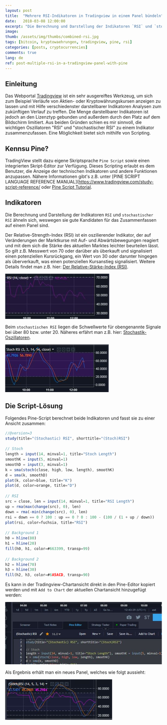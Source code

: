 ```yaml
---
layout: post
title:  "Mehrere RSI-Indikatoren in Tradingview in einem Panel bündeln"
date:   2018-03-08 12:00:00
excerpt: "Die Berechnung und Darstellung der Indikatoren `RSI` und `stochastischer RSI` ähneln sich, weswegen sie gute Kandidaten für das Zusammenfassen auf einem Panel sind."
image:
thumb: /assets/img/thumbs/combined-rsi.jpg
tags: [bitcoin, kryptowaehrungen, tradingview, pine, rsi]
categories: [posts, cryptocurrencies]
comments: true
lang: de
ref: post-multiple-rsi-in-a-tradingview-panel-with-pine
---
```


## Einleitung

Das Webportal [Tradingview](https://tradingview.com) ist ein sehr ausgereiftes Werkzeug, um sich zum Beispiel Verläufe von Aktien- oder Kryptowährungskursen anzeigen zu lassen und mit Hilfe verschiedenster darstellbarer Indikatoren Analysen zum zukünftigen Verlauf zu treffen.
Die Menge darstellbarer Indikatoren ist jedoch an den Lizenztyp gebunden und außerdem durch den Platz auf dem Bildschirm limitiert. Aus beiden Gründen schien es mir sinnvoll, die wichtigen Oszillatoren "RSI" und "stochastischer RSI" zu einem Indikator zusammenzufassen. Eine Möglichkeit bietet sich mithilfe von Scripting. 

## Kennsu Pine?

TradingView stellt dazu eigene Skriptsprache `Pine Script` sowie einen integrierten Skript-Editor zur Verfügung. Dieses Scripting erlaubt es dem Benutzer, die Anzeige der technischen Indikatoren und andere Funktionen anzupassen. Nähere Informationen gibt's z.B. unter [PINE SCRIPT LANGUAGE REFERENCE MANUAL](https://www.tradingview.com/study-script-reference/ oder [Pine Script Tutorial](https://www.tradingview.com/wiki/Pine_Script_Tutorial).

## Indikatoren

Die Berechnung und Darstellung der Indikatoren `RSI` und `stochastischer RSI` ähneln sich, weswegen sie gute Kandidaten für das Zusammenfassen auf einem Panel sind.

Der Relative-Strength-Index (RSI) ist ein oszilierender Indikator, der auf Veränderungen der Marktkurse mit Auf- und Abwärtsbewegungen reagiert und mit dem sich die Stärke des aktuellen Marktes leichter beurteilen lässt. So gilt z.B. Messwert von 70 oder darüber als überkauft und signalisiert einen potenziellen Kursrückgang, ein Wert von 30 oder darunter hingegen als überverkauft, was einen potenziellen Kursanstieg signalisiert. Weitere Details findet man z.B. hier: [Der Relative-Stärke-Index (RSI)](https://www.oanda.com/lang/de/forex-trading/learn/trading-tools-strategies/rsi).

![Relative-Strength-Index](/assets/img/rsi.jpg)

Beim `stochastischen RSI` liegen die Schwellwerte für obengenannte Signale bei über 80 bzw. unter 20. Näheres erfährt man z.B. hier: [Stochastik-Oszillatoren](https://www.oanda.com/lang/de/forex-trading/learn/trading-tools-strategies/stochastic).

![stochastischer RSI](/assets/img/stoch-rsi.jpg) 

## Die Script-Lösung

Folgendes Pine-Script berechnet beide Indikatoren und fasst sie zu einer Ansicht zusammen:

``` javascript
//@version=3
study(title="(Stochastic) RSI", shorttitle="(Stoch)RSI")

// Stoch
length = input(14, minval=1, title="Stoch Length")
smoothK = input(5, minval=1)
smoothD = input(3, minval=1)
k = sma(stoch(close, high, low, length), smoothK)
d = sma(k, smoothD)
plot(k, color=blue, title="K")
plot(d, color=orange, title="D")

// RSI
src = close, len = input(14, minval=1, title="RSI Length")
up = rma(max(change(src), 0), len)
down = rma(-min(change(src), 0), len)
rsi = down == 0 ? 100 : up == 0 ? 0 : 100 - (100 / (1 + up / down))
plot(rsi, color=fuchsia, title="RSI")

// Background 1
h0 = hline(80)
h1 = hline(20)
fill(h0, h1, color=#663399, transp=99)

// Background 2
h2 = hline(70)
h3 = hline(30)
fill(h2, h3, color=#6A5ACD, transp=90)
```

Es kann in der Tradingview-Chartansicht direkt in den Pine-Editor kopiert werden und mit `Add to Chart` der aktuellen Chartansicht hinzugefügt werden:

![stochastischer RSI](/assets/img/pine-editor.jpg) 

Als Ergebnis erhält man ein neues Panel, welches wie folgt aussieht:

![stochastischer RSI](/assets/img/combined-rsi.jpg) 

 

